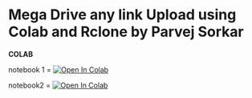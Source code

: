  # Mega Drive any link Upload using Colab and Rclone   by Parvej Sorkar


**COLAB** 




notebook 1 = [![Open In Colab](https://colab.research.google.com/assets/colab-badge.svg)](https://colab.research.google.com/github/jakiya99/Torrent-to-Onedrive/blob/main/torrents_download_to_onedrive.ipynb)




notebook2 = [![Open In Colab](https://colab.research.google.com/assets/colab-badge.svg)](https://colab.research.google.com/github/jakiya99/Torrent-to-Onedrive/blob/main/new_torrents_download_to_onedrive.ipynb)


